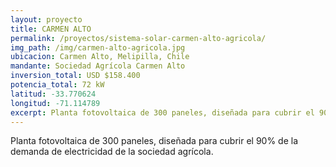 ```yaml
---
layout: proyecto
title: CARMEN ALTO
permalink: /proyectos/sistema-solar-carmen-alto-agricola/
img_path: /img/carmen-alto-agricola.jpg
ubicacion: Carmen Alto, Melipilla, Chile
mandante: Sociedad Agrícola Carmen Alto
inversion_total: USD $158.400
potencia_total: 72 kW
latitud: -33.770624
longitud: -71.114789
excerpt: Planta fotovoltaica de 300 paneles, diseñada para cubrir el 90% de la demanda de electricidad de la sociedad agrícola.
---
```


Planta fotovoltaica de 300 paneles, diseñada para cubrir el 90% de la demanda de electricidad de la sociedad agrícola.